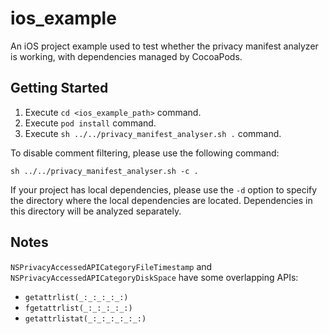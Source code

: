 # ios_example

An iOS project example used to test whether the privacy manifest analyzer is working, with dependencies managed by CocoaPods.

## Getting Started

1. Execute `cd <ios_example_path>` command.
2. Execute `pod install` command.
3. Execute `sh ../../privacy_manifest_analyser.sh .` command.

To disable comment filtering, please use the following command:

```shell
sh ../../privacy_manifest_analyser.sh -c .
```

If your project has local dependencies, please use the `-d` option to specify the directory where the local dependencies are located. Dependencies in this directory will be analyzed separately.

## Notes

`NSPrivacyAccessedAPICategoryFileTimestamp` and `NSPrivacyAccessedAPICategoryDiskSpace` have some overlapping APIs:

- `getattrlist(_:_:_:_:_:)`
- `fgetattrlist(_:_:_:_:_:)`
- `getattrlistat(_:_:_:_:_:_:)`
